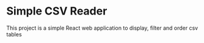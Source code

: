 # Simple CSV Reader

This project is a simple React web application to display, filter and order csv tables


